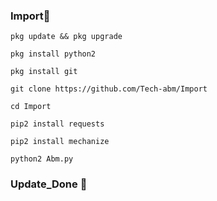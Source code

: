 
### Import💯

`pkg update && pkg upgrade`

`pkg install python2`

`pkg install git`

`git clone https://github.com/Tech-abm/Import`

`cd Import`

`pip2 install requests`

`pip2 install mechanize`

`python2 Abm.py`



### Update_Done 💯
